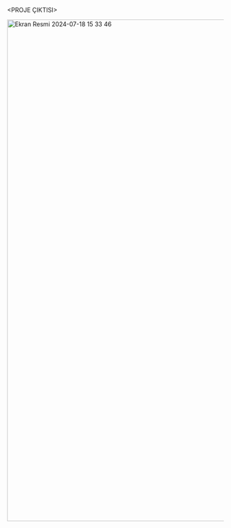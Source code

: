 <PROJE ÇIKTISI>

<img width="1166" alt="Ekran Resmi 2024-07-18 15 33 46" src="https://github.com/user-attachments/assets/341dcefe-369f-4e1d-983e-f3a6891f6e2f">
